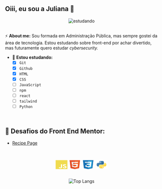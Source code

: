 ## Oiii, eu sou a Juliana 👋
    


<div style="display: block" align="center">
    
<img align="center" alt="estudando" height="170" width="420" src="https://i.imgur.com/XWkm8rK.gif">

</div><br>

⚡ **About me:** Sou formada em Administração Pública, mas sempre gostei da área de tecnologia. Estou estudando sobre front-end por achar divertido, mas futuramente quero estudar *cybersecurity.*
<br>
- 📖 **Estou estudando:**
    - [x] `Git`
    - [x] `Github`
    - [x] `HTML`
    - [x] `CSS`
    - [ ] `JavaScript`
    - [ ] `npm`
    - [ ] `react`
    - [ ] `tailwind`
    - [ ] `Python`
<br>

## 🌱 Desafios do Front End Mentor: 
- [Recipe Page](https://julianaroberto.github.io/recipe-page/)
<br>
  
<div style="display: inline_block" align="center"><br>
  <img align="center" alt="Js" height="30" width="40" src="https://raw.githubusercontent.com/devicons/devicon/master/icons/javascript/javascript-plain.svg">
  <img align="center" alt="html" height="30" width="40" src="https://raw.githubusercontent.com/devicons/devicon/master/icons/html5/html5-original.svg">
  <img align="center" alt="CSS" height="30" width="40" src="https://raw.githubusercontent.com/devicons/devicon/master/icons/css3/css3-original.svg">
  <img align="center" alt="Python" height="30" width="40" src="https://raw.githubusercontent.com/devicons/devicon/master/icons/python/python-original.svg">
</div>

<br>

<div align="center">
  
![Top Langs](https://github-readme-stats.vercel.app/api/top-langs/?username=julianaroberto&layout=compact) 

<!--[![Juliana's GitHub stats](https://github-readme-stats.vercel.app/api?username=julianaroberto)](https://github.com/julianaroberto/github-readme-stats)-->
</div>
